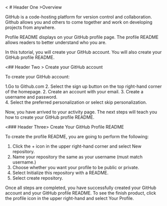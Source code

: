 < # Header One >Overview

GitHub is a code-hosting platform for version control and collaboration. Github allows you and others to come together and work on developing projects from anywhere.

Profile README displays on your GitHub profile page. The profile README allows readers to better understand who you are.

In this tutorial, you will create your GitHub account. You will also create your GitHub profile README.

<## Header Two > Create your GitHub account

To create your GitHub account:

1.Go to Github.com 2. Select the sign up button on the top right-hand corner of the homepage. 2. Create an account with your email. 3. Create a username and password.  
4. Select the preferred personalization or select skip personalization.

Now, you have arrived to your activity page. The next steps will teach you how to create your GitHub profile README.

<### Header Three> Create Your GitHub Profile README

To create the profile README, you are going to perform the following:

1. Click the + icon in the upper right-hand corner and select New repository.
2. Name your repository the same as your username (must match username.)
3. Choose whether you want your profile to be public or private.
4. Select Initialize this repository with a README.
5. Select create repository.

Once all steps are completed, you have successfully created your GitHub account and your GitHub profile README. To see the finish product, click the profile icon in the upper right-hand and select Your Profile.
